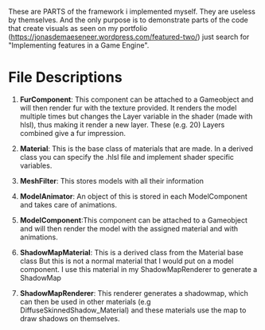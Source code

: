 These are PARTS of the framework i implemented myself. They are useless by themselves. And the only purpose is to demonstrate parts of the code that create visuals as seen on my portfolio (https://jonasdemaeseneer.wordpress.com/featured-two/) just search for "Implementing features in a Game Engine".

# File Descriptions

1. **FurComponent**:  This component can be attached to a Gameobject and will then render fur with the texture provided.
                  It renders the model multiple times but changes the Layer variable in the shader (made with hlsl), 
                  thus making it render a new layer. These (e.g. 20) Layers combined give a fur impression.

2. **Material**:      This is the base class of materials that are made. In a derived class you can specify the .hlsl file
                  and implement shader specific variables.
                  
3. **MeshFilter**:    This stores models with all their information

4. **ModelAnimator**: An object of this is stored in each ModelComponent and takes care of animations.

5. **ModelComponent**:This component can be attached to a Gameobject and will then render the model
                  with the assigned material and with animations.
                  
6. **ShadowMapMaterial**: This is a derived class from the Material base class
                      But this is not a normal material that I would put on a model component.
                      I use this material in my ShadowMapRenderer to generate a ShadowMap
                      
7. **ShadowMapRenderer**: This renderer generates a shadowmap, which can then be used in other materials
                      (e.g DiffuseSkinnedShadow_Material)
                      and these materials use the map to draw shadows on themselves.

